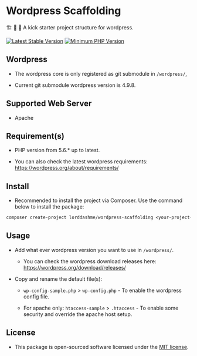 # Wordpress Scaffolding

:building_construction: :construction: :construction_worker: A kick starter project structure for wordpress.

[![Latest Stable Version](https://img.shields.io/packagist/v/lorddashme/wordpress-scaffolding.svg?style=flat-square)](https://packagist.org/packages/lorddashme/wordpress-scaffolding) [![Minimum PHP Version](https://img.shields.io/badge/php-%3E%3D%205.6-8892BF.svg?style=flat-square)](https://php.net/)

## Wordpress

- The wordpress core is only registered as git submodule in ```/wordpress/```, 

- Current git submodule wordpress version is 4.9.8.

## Supported Web Server

- Apache

## Requirement(s)

- PHP version from 5.6.* up to latest.

- You can also check the latest wordpress requirements: <https://wordpress.org/about/requirements/>

## Install

- Recommended to install the project via Composer. Use the command below to install the package:

```txt
composer create-project lorddashme/wordpress-scaffolding <your-project-name>
```

## Usage

- Add what ever wordpress version you want to use in ```/wordpress/```.

  - You can check the wordpress download releases here: https://wordpress.org/download/releases/

- Copy and rename the default file(s):

  - ```wp-config-sample.php``` > ```wp-config.php``` - To enable the wordpress config file.

  - For apache only: ```htaccess-sample``` > ```.htaccess``` - To enable some security and override the apache host setup.

## License

- This package is open-sourced software licensed under the [MIT license](https://opensource.org/licenses/MIT).
